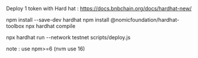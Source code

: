 Deploy 1 token with Hard hat : https://docs.bnbchain.org/docs/hardhat-new/

npm install --save-dev hardhat
npm install @nomicfoundation/hardhat-toolbox
npx hardhat compile

npx hardhat run --network testnet scripts/deploy.js

note : use npm>=6 (nvm use 16)